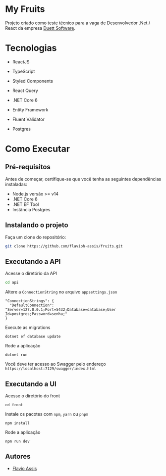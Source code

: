 # My Fruits

Projeto criado como teste técnico para a vaga de Desenvolvedor .Net / React da empresa [Duett Software](https://duettsoftware.com/).

# Tecnologias

  * ReactJS
  * TypeScript
  * Styled Components
  * React Query
  
  * .NET Core 6
  * Entity Framework
  * Fluent Validator
  * Postgres
 
# Como Executar

## Pré-requisitos
  Antes de começar, certifique-se que você tenha as seguintes dependẽncias instaladas:
  * Node.js versão >= v14
  * .NET Core 6
  * .NET EF Tool
  * Instância Postgres
   
## Instalando o projeto
Faça um clone do repositório:
```sh
git clone https://github.com/flavioh-assis/fruits.git
```
   
## Executando a API
Acesse o diretório da API
```sh
cd api
```
 
Altere a `ConnectionString` no arquivo `appsettings.json`
```
"ConnectionStrings": { 
  "DefaultConnection": "Server=127.0.0.1;Port=5432;Database=database;User Id=postgres;Password=senha;"
}
```

Execute as migrations
```
dotnet ef database update
```

Rode a aplicação
```
dotnet run
```

Você deve ter acesso ao Swagger pelo endereço `https://localhost:7129/swagger/index.html`

## Executando a UI
Acesse o diretório do front
```
cd front
```

Instale os pacotes com `npm`, `yarn` ou `pnpm`
```
npm install
```

Rode a aplicação
```
npm run dev
```

## Autores
- [Flavio Assis](https://github.com/flavioh-assis)
